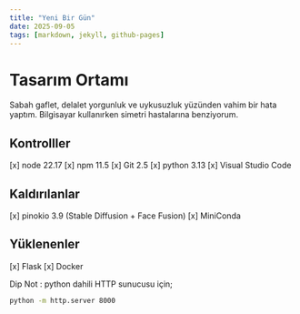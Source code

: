 ```yaml
---
title: "Yeni Bir Gün"
date: 2025-09-05
tags: [markdown, jekyll, github-pages]
---
```


# Tasarım Ortamı

Sabah gaflet, delalet yorgunluk ve uykusuzluk yüzünden vahim bir hata yaptım. Bilgisayar kullanırken simetri hastalarına benziyorum. 

## Kontrolller

[x] node 22.17 
[x] npm 11.5
[x] Git 2.5
[x] python 3.13 
[x] Visual Studio Code

## Kaldırılanlar

[x] pinokio 3.9 (Stable Diffusion + Face Fusion)
[x] MiniConda

## Yüklenenler

[x] Flask
[x] Docker

Dip Not : python dahili HTTP sunucusu için; 

```bash 
python -m http.server 8000
```